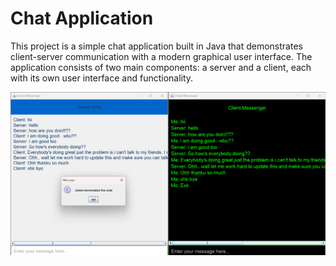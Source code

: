# Chat Application
This project is a simple chat application built in Java that demonstrates client-server communication with a modern graphical user interface. The application consists of two main components: a server and a client, each with its own user interface and functionality.

![imagealt](https://raw.githubusercontent.com/Laksh921/Chat-Application/6c248c9e85be474f14656cd3b58d7ff2292a03b4/client-server.png)
